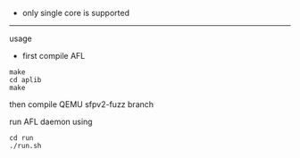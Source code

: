- only single core is supported

----
usage

* first compile AFL
```
make
cd aplib
make
```

then compile QEMU sfpv2-fuzz branch

run AFL daemon using
```
cd run
./run.sh
```


